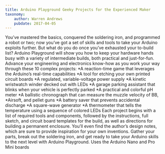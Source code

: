 ```yaml
---
title: Arduino Playground Geeky Projects for the Experienced Maker
taxonomy:
	author: Warren Andrews
	pubdate: 2017-04-05
---
```

You’ve mastered the basics, conquered the soldering iron, and programmed a robot or two; now you’ve got a set of skills and tools to take your Arduino exploits further. But what do you do once you’ve exhausted your to-build list? Arduino Playground will show you how to keep your hardware hands busy with a variety of intermediate builds, both practical and just-for-fun. Advance your engineering and electronics know-how as you work your way through these 10 complex projects: *A reaction-time game that leverages the Arduino’s real-time capabilities *A tool for etching your own printed circuit boards *A regulated, variable-voltage power supply *A kinetic wristwatch winder decked out with LEDs *A garage parking assistant that blinks when your vehicle is perfectly parked *A practical and colorful pH meter *A ballistic chronograph that can measure the muzzle velocity of BB, *Airsoft, and pellet guns *A battery saver that prevents accidental discharge *A square-wave generator *A thermometer that tells the temperature using a sequence of colored LEDs Each project begins with a list of required tools and components, followed by the instructions, full sketch, and circuit board templates for the build, as well as directions for building a permanent enclosure. You’ll even find the author’s design notes, which are sure to provide inspiration for your own inventions. Gather your parts, break out the soldering iron, and get ready to take your Arduino skills to the next level with Arduino Playground. Uses the Arduino Nano and Pro Mini boards